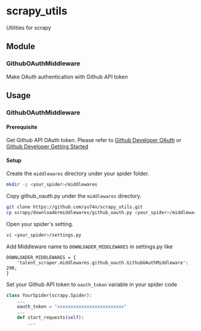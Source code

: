 # scrapy_utils
Utilities for scrapy

## Module
### GithubOAuthMiddleware
Make OAuth authentication with Github API token

## Usage

### GithubOAuthMiddleware

#### Prerequisite
Get Github API OAuth token. Please refer to [Github Developer OAuth](https://developer.github.com/v3/oauth/) or [Github Developer Getting Started](https://developer.github.com/guides/getting-started/#authentication)

#### Setup
Create the `middlewares` directory under your spider folder.
```bash
mkdir -p <your_spider>/middlewares
```
Copy github_oauth.py under the `middlewares` directory.
```bash
git clone https://github.com/yu74n/scrapy_utils.git
cp scrapy/downloadermiddlewares/github_oauth.py <your_spider>/middlewares
```
Open your spider's setting.
```bash
vi <your_spider>/settings.py
```

Add Middleware name to `DOWNLOADER_MIDDLEWARES` in settings.py like
```
DOWNLOADER_MIDDLEWARES = {
    'talent_scraper.middlewares.github_oauth.GithubOAuthMiddleware': 290,
}
```

Set your Github API token to `oauth_token` variable in your spider code
```python
class YourSpider(scrapy.Spider):
    ...
    oauth_token = "xxxxxxxxxxxxxxxxxxxxxxxxx"
    ...
    def start_requests(self):
        ...
```

